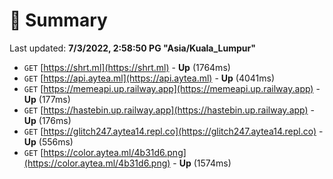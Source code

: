 # 📖 Summary
Last updated: **7/3/2022, 2:58:50 PG "Asia/Kuala_Lumpur"**

- `GET` [https://shrt.ml](https://shrt.ml) - **Up** (1764ms)
- `GET` [https://api.aytea.ml](https://api.aytea.ml) - **Up** (4041ms)
- `GET` [https://memeapi.up.railway.app](https://memeapi.up.railway.app) - **Up** (177ms)
- `GET` [https://hastebin.up.railway.app](https://hastebin.up.railway.app) - **Up** (176ms)
- `GET` [https://glitch247.aytea14.repl.co](https://glitch247.aytea14.repl.co) - **Up** (556ms)
- `GET` [https://color.aytea.ml/4b31d6.png](https://color.aytea.ml/4b31d6.png) - **Up** (1574ms)
